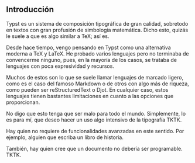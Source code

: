 




## Introducción

Typst es un sistema de composición tipográfica de gran calidad, sobretodo en
textos con gran profusión de simbología matemática. Dicho esto, quizás le
suele a que es algo similar a TeX; así es.

Desde hace tiempo, vengo pensando en Typst como una alternativa moderna a
TeX y LaTeX. He probado varios lenguajes pero no terminaba de convencerme
ninguno, pues, en la mayoría de los casos, se trataba de lenguajes con poca
expresividad y recursos.

Muchos de estos son lo que se suele llamar lenguajes de marcado ligero, como
es el caso del famoso Markdown o de otros con algo más de riqueza, como
pueden ser reStructuredText o Djot. En cualquier caso, estos lenguajes
tienen bastantes limitaciones en cuanto a las opciones que proporcionan.

No digo que esto tenga que ser malo para todo el mundo. Simplemente, lo es
para mí, que deseo hacer un uso algo intensivo de la tipografía TKTK.

Hay quien no requiere de funcionalidades avanzadas en este sentido. Por
ejemplo, alguien que escriba un libro de historia.

También, hay quien cree que un documento no debería ser programable. TKTK.


<!-- TODO Añadir la explicación siguiente:
https://www.youtube.com/watch?v=kI2e0o3sIVM -->



